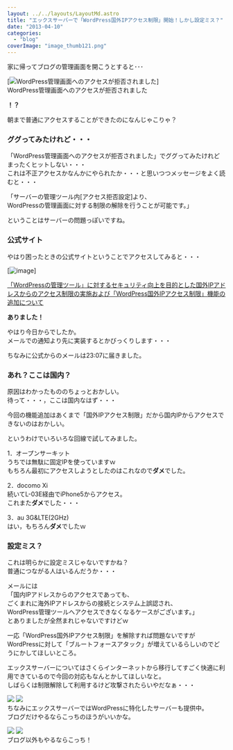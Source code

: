 ```yaml
---
layout: ../../layouts/LayoutMd.astro
title: "エックスサーバーで「WordPress国外IPアクセス制限」開始！しかし設定ミス？"
date: "2013-04-10"
categories: 
  - "blog"
coverImage: "image_thumb121.png"
---
```


家に帰ってブログの管理画面を開こうとすると･･･

[![WordPress管理画面へのアクセスが拒否されました](/archive/images/image_thumb12.png "WordPress管理画面へのアクセスが拒否されました")]  
WordPress管理画面へのアクセスが拒否されました

**！？**

朝まで普通にアクセスすることができたのになんじゃこりゃ？

### ググってみたけれど・・・

「WordPress管理画面へのアクセスが拒否されました」でググってみたけれどまったくヒットしない・・・  
これは不正アクセスかなんかにやられたか・・・と思いつつメッセージをよく読むと・・・

「サーバーの管理ツール内\[アクセス拒否設定\]より、  
WordPressの管理画面に対する制限の解除を行うことが可能です。」

ということはサーバーの問題っぽいですね。

### 公式サイト

やはり困ったときの公式サイトということでアクセスしてみると・・・

[![image](/archive/images/image_thumb13.png "image")]

[「WordPressの管理ツール」に対するセキュリティ向上を目的とした国外IPアドレスからのアクセス制限の実施および「WordPress国外IPアクセス制限」機能の追加について](http://www.xserver.ne.jp/news_detail.php?view_id=1633)

**ありました！**

やはり今日からでしたか。  
メールでの通知より先に実装するとかびっくりします・・・

ちなみに公式からのメールは23:07に届きました。

### あれ？ここは国内？

原因はわかったもののちょっとおかしい。  
待って・・・，ここは国内なはず・・・

今回の機能追加はあくまで「国外IPアクセス制限」だから国内IPからアクセスできないのはおかしい。

というわけでいろいろな回線で試してみました。

1．オープンサーキット  
うちでは無駄に固定IPを使っていますｗ  
もちろん最初にアクセスしようとしたのはこれなので**ダメ**でした。

2．docomo Xi  
続いてL-03E経由でiPhone5からアクセス。  
これまた**ダメ**でした・・・

3．au 3G&LTE(2GHz)  
はい，もちろん**ダメ**でしたｗ

### 設定ミス？

これは明らかに設定ミスじゃないですかね？  
普通につながる人はいるんだうか・・・

メールには  
「国内IPアドレスからのアクセスであっても、  
ごくまれに海外IPアドレスからの接続とシステム上誤認され、  
WordPress管理ツールへアクセスできなくなるケースがございます。」  
とありましたが全然まれじゃないですけどｗ

一応「WordPress国外IPアクセス制限」を解除すれば問題ないですがWordPressに対して「ブルートフォースアタック」が増えているらしいのでどうにかしてほしいところ。

エックスサーバーについてはさくらインターネットから移行してすごく快適に利用できているので今回の対応もなんとかしてほしいなと。  
しばらくは制限解除して利用するけど攻撃されたらいやだなぁ・・・

[![](http://www20.a8.net/svt/bgt?aid=130411723352&wid=001&eno=01&mid=s00000001642006020000&mc=1)](http://px.a8.net/svt/ejp?a8mat=25N6BV+5TKLPU+CO4+ZUAM9) ![](http://www17.a8.net/0.gif?a8mat=25N6BV+5TKLPU+CO4+ZUAM9)  
ちなみにエックスサーバーではWordPressに特化したサーバーも提供中。  
ブログだけやるならこっちのほうがいいかな。

[![](http://www29.a8.net/svt/bgt?aid=130107773425&wid=001&eno=01&mid=s00000001642001037000&mc=1)](http://px.a8.net/svt/ejp?a8mat=25GNST+7118VM+CO4+669JL) ![](http://www14.a8.net/0.gif?a8mat=25GNST+7118VM+CO4+669JL)  
ブログ以外もやるならこっち！

